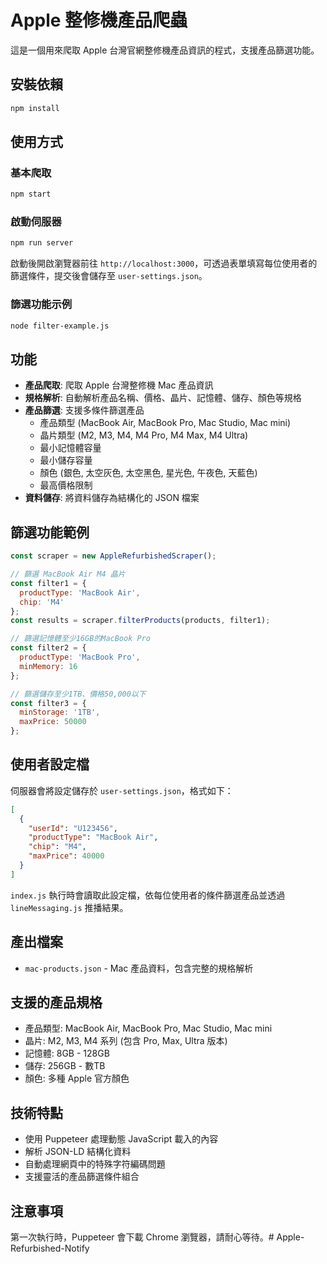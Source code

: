# Apple 整修機產品爬蟲

這是一個用來爬取 Apple 台灣官網整修機產品資訊的程式，支援產品篩選功能。

## 安裝依賴

```bash
npm install
```

## 使用方式

### 基本爬取
```bash
npm start
```

### 啟動伺服器
```bash
npm run server
```
啟動後開啟瀏覽器前往 `http://localhost:3000`，可透過表單填寫每位使用者的篩選條件，提交後會儲存至 `user-settings.json`。

### 篩選功能示例
```bash
node filter-example.js
```

## 功能

- **產品爬取**: 爬取 Apple 台灣整修機 Mac 產品資訊
- **規格解析**: 自動解析產品名稱、價格、晶片、記憶體、儲存、顏色等規格
- **產品篩選**: 支援多條件篩選產品
  - 產品類型 (MacBook Air, MacBook Pro, Mac Studio, Mac mini)
  - 晶片類型 (M2, M3, M4, M4 Pro, M4 Max, M4 Ultra)
  - 最小記憶體容量
  - 最小儲存容量
  - 顏色 (銀色, 太空灰色, 太空黑色, 星光色, 午夜色, 天藍色)
  - 最高價格限制
- **資料儲存**: 將資料儲存為結構化的 JSON 檔案

## 篩選功能範例

```javascript
const scraper = new AppleRefurbishedScraper();

// 篩選 MacBook Air M4 晶片
const filter1 = {
  productType: 'MacBook Air',
  chip: 'M4'
};
const results = scraper.filterProducts(products, filter1);

// 篩選記憶體至少16GB的MacBook Pro
const filter2 = {
  productType: 'MacBook Pro',
  minMemory: 16
};

// 篩選儲存至少1TB、價格50,000以下
const filter3 = {
  minStorage: '1TB',
  maxPrice: 50000
};
```

## 使用者設定檔

伺服器會將設定儲存於 `user-settings.json`，格式如下：

```json
[
  {
    "userId": "U123456",
    "productType": "MacBook Air",
    "chip": "M4",
    "maxPrice": 40000
  }
]
```

`index.js` 執行時會讀取此設定檔，依每位使用者的條件篩選產品並透過 `lineMessaging.js` 推播結果。

## 產出檔案

- `mac-products.json` - Mac 產品資料，包含完整的規格解析

## 支援的產品規格

- 產品類型: MacBook Air, MacBook Pro, Mac Studio, Mac mini
- 晶片: M2, M3, M4 系列 (包含 Pro, Max, Ultra 版本)
- 記憶體: 8GB - 128GB
- 儲存: 256GB - 數TB
- 顏色: 多種 Apple 官方顏色

## 技術特點

- 使用 Puppeteer 處理動態 JavaScript 載入的內容
- 解析 JSON-LD 結構化資料
- 自動處理網頁中的特殊字符編碼問題
- 支援靈活的產品篩選條件組合

## 注意事項

第一次執行時，Puppeteer 會下載 Chrome 瀏覽器，請耐心等待。# Apple-Refurbished-Notify
